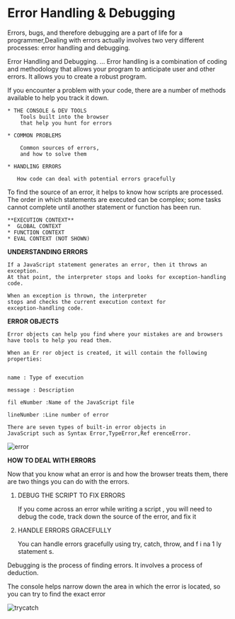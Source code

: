 # Error Handling & Debugging

Errors, bugs, and therefore debugging are a part of life for a programmer,Dealing with errors actually involves two very different processes: error handling and debugging.

 Error Handling and Debugging. ... Error handling is a combination of coding and methodology that allows your program to anticipate user and other errors. It allows you to create a robust program.

If you encounter a problem with your code, there are a number of methods available to help you track it down. 

    * THE CONSOLE & DEV TOOLS
        Tools built into the browser
        that help you hunt for errors

    * COMMON PROBLEMS

        Common sources of errors,
        and how to solve them

    * HANDLING ERRORS
    
       How code can deal with potential errors gracefully 

To find the source of an error, it helps to know how scripts are processed. The order in which statements are executed can be complex; some tasks cannot complete until another statement or function has been run.

    **EXECUTION CONTEXT**
    *  GLOBAL CONTEXT
    * FUNCTION CONTEXT
    * EVAL CONTEXT (NOT SHOWN)

**UNDERSTANDING ERRORS**

    If a JavaScript statement generates an error, then it throws an exception.
    At that point, the interpreter stops and looks for exception-handling code.

    When an exception is thrown, the interpreter
    stops and checks the current execution context for
    exception-handling code.

**ERROR OBJECTS**

    Error objects can help you find where your mistakes are and browsers have tools to help you read them.

    When an Er ror object is created, it will contain the following properties:


    name : Type of execution

    message : Description

    fil eNumber :Name of the JavaScript file

    lineNumber :Line number of error

    There are seven types of built-in error objects in
    JavaScript such as Syntax Error,TypeError,Ref erenceError.

![error](https://infoheap.com/wp-content/uploads/2016/03/chrome-developer-tools-console-javascript-errors.png)

**HOW TO DEAL WITH
ERRORS**

Now that you know what an error is and how the browser treats them,
there are two things you can do with the errors.

1. DEBUG THE SCRIPT TO FIX ERRORS
    
    If you come across an error while writing a script
    , you will need to debug the code, track down the source of the error,
    and fix it

2. HANDLE ERRORS GRACEFULLY

    You can handle errors gracefully using try, catch,
    throw, and f i na 1 ly statement s.

Debugging is the process of finding errors. It involves a
process of deduction.

The console helps narrow down the area in which the
error is located, so you can try to find the exact error

![trycatch](https://res.cloudinary.com/practicaldev/image/fetch/s--KOQ2vBoR--/c_imagga_scale,f_auto,fl_progressive,h_420,q_auto,w_1000/https://dev-to-uploads.s3.amazonaws.com/i/3ufdubowaga0tdehgdin.jpeg)

